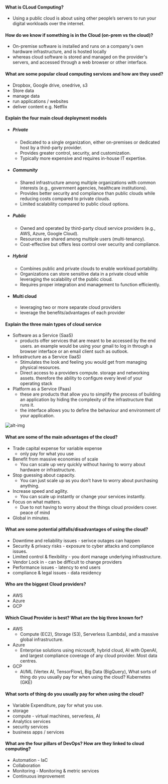 #### What is CLoud Computing?
- Using a public cloud is about using other people’s servers to run your digital workloads over the internet. 
#### How do we know if something is in the Cloud (on-prem vs the cloud)?
- On-premise software is installed and runs on a company's own hardware infrastructure, and is hosted locally
- whereas cloud software is stored and managed on the provider's servers, and accessed through a web browser or other interface.
#### What are some popular cloud computing services and how are they used?
- Dropbox, Google drive, onedrive, s3 
- Store data 
- manage data 
- run applications / websites
- deliver content e.g. Netflix
#### Explain the four main cloud deployment models
- ##### Private
  - Dedicated to a single organization, either on-premises or dedicated host by a third-party provider.
  - Provides greater control, security, and customization.
  - Typically more expensive and requires in-house IT expertise.
- ##### Community
  - Shared infrastructure among multiple organizations with common interests (e.g., government agencies, healthcare institutions).
  - Provides better security and compliance than public clouds while reducing costs compared to private clouds.
  - Limited scalability compared to public cloud options.
- ##### Public
  - Owned and operated by third-party cloud service providers (e.g., AWS, Azure, Google Cloud).
  - Resources are shared among multiple users (multi-tenancy).
  - Cost-effective but offers less control over security and compliance.
- ##### Hybrid 
  - Combines public and private clouds to enable workload portability.
  - Organizations can store sensitive data in a private cloud while leveraging the scalability of the public cloud.
  - Requires proper integration and management to function efficiently.
- #### Multi cloud 
  - leveraging two or more separate cloud providers
  - leverage the benefits/advantages of each provider

#### Explain the three main types of cloud service
- Software as a Service (SaaS)
  - products offer services that are meant to be accessed by the end users. an example would be using your gmail to log in through a browser interface or an email client such as outlook.
- Infrastructure as a Service (IaaS)
  - Stimulates the look and feeling you would get from managing physical resources. 
  - Direct access to a providers compute. storage and networking assets. therefore the ability to configure every level of your operating stack
- Platform as a Service (Paas)
  -  these are products that allow you to simplify the process of building an application by hiding the complexity of the infrastructure that runs it.
  -  the interface allows you to define the behaviour and environment of your application.

![alt-img](Pictures/CP-models.png) 



#### What are some of the main advantages of the cloud?
- Trade capital expense for variable expense 
  - only  pay for what you use
- Benefit from massive economies of scale
  - You can scale up very quickly without having to worry about hardware or infrastructure.
- Stop guessing about capacity.
  - You can just scale up as you don’t have to worry about purchasing anything.
- Increase speed and agility.
  - You can scale up instantly or change your services instantly.
- Focus on what matters.
  - Due to not having to worry about the things cloud providers cover. peace of mind
- Global in minutes.

#### What are some potential pitfalls/disadvantages of using the cloud?
- Downtime and reliability issues - serivce outages can happen 
- Security & privacy risks - exposure to cyber attacks and compliance issues. 
- Limited control & flexibility - you dont manage underlying infrastructure.
- Vendor Lock in - can be difficult to change providers
- Performance issues - latency to end users
- compliance & legal issues - data residency 

#### Who are the biggest Cloud providers?
- AWS
- Azure
- GCP

#### Which Cloud Provider is best? What are the big three known for?
- AWS
  -  Compute (EC2), Storage (S3), Serverless (Lambda), and a massive global infrastructure.
- Azure
  - Enterprise solutions using microsoft, hybrid cloud, AI with OpenAI, and largest compliance coverage of any cloud provider. Most data centres.
- GCP
  - AI/ML (Vertex AI, TensorFlow), Big Data (BigQuery), What sorts of thing do you usually pay for when using the cloud? Kubernetes (GKE)

#### What sorts of thing do you usually pay for when using the cloud? 
- Variable Expenditure, pay for what you use.
- storage 
- compute - virtual machines, serverless, AI 
- Analytics services
- security services 
- business apps / services

#### What are the four pillars of DevOps? How are they linked to cloud computing?
- Automation - IaC
- Collaboration 
- Monitoring - Monitoring & metric services
- Continuous improvement  
   